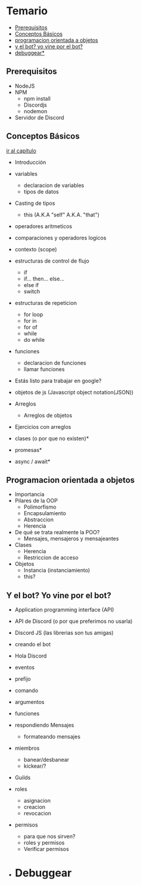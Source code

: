 # Temario
- [Prerequisitos](#prerequisitos)
- [Conceptos Básicos](#conceptos-básicos)
- [programacion orientada a objetos](#programacion-orientada-a-objetos)
- [y el bot? yo vine por el bot?](#y-el-bot%3F-yo-vine-por-el-bot%3F)
- [debuggear*](#debuggear)

## Prerequisitos
- NodeJS
- NPM
  - npm install
  - Discordjs
  - nodemon
- Servidor de Discord
	
	


## Conceptos Básicos

[ir al capítulo](./0-introduccion.md)
- Introducción
- variables
  - declaracion de variables
  - tipos de datos
- Casting de tipos
  - this (A.K.A "self" A.K.A. "that")
- operadores aritmeticos
- comparaciones y operadores logicos
- contexto (scope)
- estructuras de control de flujo
  - if
  - if... then... else...
  - else if
  - switch
- estructuras de repeticion
  - for loop
  - for in
  - for of
  - while
  - do while

- funciones
  - declaracion de funciones
  - llamar funciones
  
- Estás listo para trabajar en google?

- objetos de js (Javascript object notation(JSON))	
- Arreglos
  - Arreglos de objetos
- Ejercicios con arreglos
- clases (o por que no existen)*
- promesas*
- async / await*	



## Programacion orientada a objetos
- Importancia
- Pilares de la OOP
  - Polimorfismo
  - Encapsulamiento
  - Abstraccion
  - Herencia
- De qué se trata realmente la POO?
  - Mensajes, mensajeros y mensajeantes
- Clases
  - Herencia
  - Restriccion de acceso
- Objetos
  - Instancia (instanciamiento)
  - this?	




## Y el bot? Yo vine por el bot?
- Application programming interface (API)
- API de Discord (o por que preferimos no usarla)
- Discord JS (las librerias son tus amigas)
- creando el bot
- Hola Discord	
- eventos
- prefijo
- comando
- argumentos
- funciones
- respondiendo Mensajes
  - formateando mensajes
- miembros
  - banear/desbanear
  - kickear/?
- Guilds

- roles
  - asignacion 
  - creacion
  - revocacion
- permisos
  - para que nos sirven?	
  - roles y permisos
  - Verificar permisos
- # Debuggear
		

